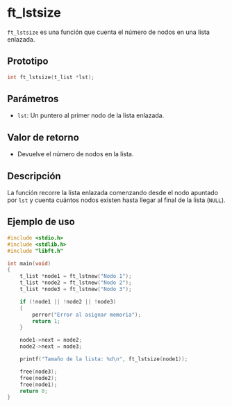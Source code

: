 # ft_lstsize
`ft_lstsize` es una función que cuenta el número de nodos en una lista enlazada.

## Prototipo
```c
int ft_lstsize(t_list *lst);
```

## Parámetros
- `lst`: Un puntero al primer nodo de la lista enlazada.

## Valor de retorno
- Devuelve el número de nodos en la lista.

## Descripción
La función recorre la lista enlazada comenzando desde el nodo apuntado por `lst` y cuenta cuántos nodos existen hasta llegar al final de la lista (`NULL`).

## Ejemplo de uso
```c
#include <stdio.h>
#include <stdlib.h>
#include "libft.h"

int main(void)
{
    t_list *node1 = ft_lstnew("Nodo 1");
    t_list *node2 = ft_lstnew("Nodo 2");
    t_list *node3 = ft_lstnew("Nodo 3");

    if (!node1 || !node2 || !node3)
    {
        perror("Error al asignar memoria");
        return 1;
    }

    node1->next = node2;
    node2->next = node3;

    printf("Tamaño de la lista: %d\n", ft_lstsize(node1));

    free(node3);
    free(node2);
    free(node1);
    return 0;
}
```